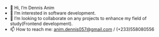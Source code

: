 - 👋 Hi, I’m Dennis Anim 
- 👀 I’m interested in software development.
- 💞️ I’m looking to collaborate on any projects to enhance my field of study(Frontend development).
- 📫 How to reach me: anim.dennis057@gmail.com / (+233)558080556

<!---
DennisAnim/DennisAnim is a ✨ special ✨ repository because its `README.md` (this file) appears on your GitHub profile.
You can click the Preview link to take a look at your changes.
--->
